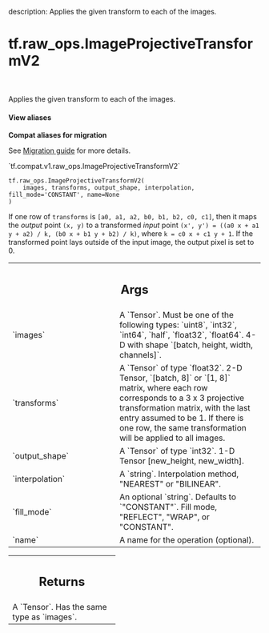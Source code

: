 description: Applies the given transform to each of the images.

<div itemscope itemtype="http://developers.google.com/ReferenceObject">
<meta itemprop="name" content="tf.raw_ops.ImageProjectiveTransformV2" />
<meta itemprop="path" content="Stable" />
</div>

# tf.raw_ops.ImageProjectiveTransformV2

<!-- Insert buttons and diff -->

<table class="tfo-notebook-buttons tfo-api nocontent" align="left">

</table>



Applies the given transform to each of the images.

<section class="expandable">
  <h4 class="showalways">View aliases</h4>
  <p>
<b>Compat aliases for migration</b>
<p>See
<a href="https://www.tensorflow.org/guide/migrate">Migration guide</a> for
more details.</p>
<p>`tf.compat.v1.raw_ops.ImageProjectiveTransformV2`</p>
</p>
</section>

<pre class="devsite-click-to-copy prettyprint lang-py tfo-signature-link">
<code>tf.raw_ops.ImageProjectiveTransformV2(
    images, transforms, output_shape, interpolation, fill_mode='CONSTANT', name=None
)
</code></pre>



<!-- Placeholder for "Used in" -->

If one row of `transforms` is `[a0, a1, a2, b0, b1, b2, c0, c1]`, then it maps
the *output* point `(x, y)` to a transformed *input* point
`(x', y') = ((a0 x + a1 y + a2) / k, (b0 x + b1 y + b2) / k)`, where
`k = c0 x + c1 y + 1`. If the transformed point lays outside of the input
image, the output pixel is set to 0.

<!-- Tabular view -->
 <table class="responsive fixed orange">
<colgroup><col width="214px"><col></colgroup>
<tr><th colspan="2"><h2 class="add-link">Args</h2></th></tr>

<tr>
<td>
`images`
</td>
<td>
A `Tensor`. Must be one of the following types: `uint8`, `int32`, `int64`, `half`, `float32`, `float64`.
4-D with shape `[batch, height, width, channels]`.
</td>
</tr><tr>
<td>
`transforms`
</td>
<td>
A `Tensor` of type `float32`.
2-D Tensor, `[batch, 8]` or `[1, 8]` matrix, where each row corresponds to a 3 x 3
projective transformation matrix, with the last entry assumed to be 1. If there
is one row, the same transformation will be applied to all images.
</td>
</tr><tr>
<td>
`output_shape`
</td>
<td>
A `Tensor` of type `int32`.
1-D Tensor [new_height, new_width].
</td>
</tr><tr>
<td>
`interpolation`
</td>
<td>
A `string`. Interpolation method, "NEAREST" or "BILINEAR".
</td>
</tr><tr>
<td>
`fill_mode`
</td>
<td>
An optional `string`. Defaults to `"CONSTANT"`.
Fill mode, "REFLECT", "WRAP", or "CONSTANT".
</td>
</tr><tr>
<td>
`name`
</td>
<td>
A name for the operation (optional).
</td>
</tr>
</table>



<!-- Tabular view -->
 <table class="responsive fixed orange">
<colgroup><col width="214px"><col></colgroup>
<tr><th colspan="2"><h2 class="add-link">Returns</h2></th></tr>
<tr class="alt">
<td colspan="2">
A `Tensor`. Has the same type as `images`.
</td>
</tr>

</table>

